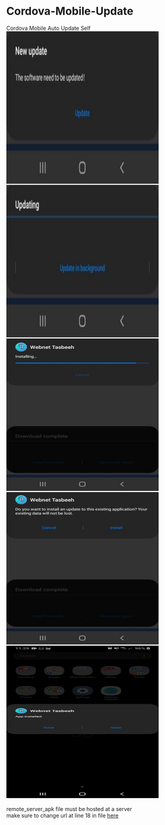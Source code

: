 # Cordova-Mobile-Update
Cordova Mobile Auto Update Self<Br>
<img src="img/newupdate.jpg" width="400" height="400"><img src="img/updating.jpg" width="400" height="400">
<br>
<img src="img/download_complete_installing.jpg" width="400" height="400"><img src="img/download_complete_install.jpg" width="400" height="400">
 <br>
<img src="img/open app.jpg" width="400" height="400"><br><br>
 remote_server_apk file must be hosted at a server<br>
 make sure to change url at line 18 in file <a href="https://github.com/MEGAMINDMK/Cordova-Mobile-Update/blob/main/www/js/index.js">here</a>

